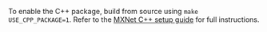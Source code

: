 To enable the C++ package, build from source using `make USE_CPP_PACKAGE=1`.
Refer to the [MXNet C++ setup guide](get_started/c_plus_plus) for full instructions.
                